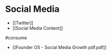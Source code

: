 # Social Media


- [[Twitter]]
- [[Social Media Content]]

#consume
- [[Founder OS - Social Media Growth pdf.pdf]]


